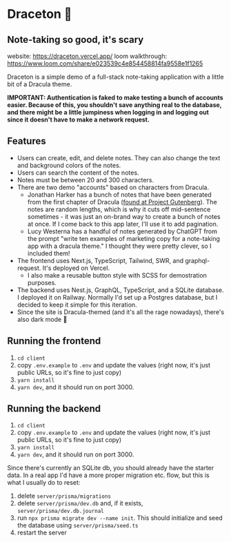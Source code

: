 # Draceton 🧛
## Note-taking so good, it's scary

website: https://draceton.vercel.app/
loom walkthrough: https://www.loom.com/share/e023539c4e854458814fa9558e1f1265

Draceton is a simple demo of a full-stack note-taking application with a little bit of a Dracula theme. 

**IMPORTANT: Authentication is faked to make testing a bunch of accounts easier. Because of this, you shouldn't save anything real to the database, and there might be a little jumpiness when logging in and logging out since it doesn't have to make a network request.**

## Features
- Users can create, edit, and delete notes. They can also change the text and background colors of the notes.
- Users can search the content of the notes.
- Notes must be between 20 and 300 characters.
- There are two demo "accounts" based on characters from Dracula. 
  - Jonathan Harker has a bunch of notes that have been generated from the first chapter of Dracula ([found at Project Gutenberg](https://www.gutenberg.org/files/345/345-h/345-h.htm)). The notes are random lengths, which is why it cuts off mid-sentence sometimes - it was just an on-brand way to create a bunch of notes at once. If I come back to this app later, I'll use it to add pagination.
  - Lucy Westerna has a handful of notes generated by ChatGPT from the prompt "write ten examples of marketing copy for a note-taking app with a dracula theme." I thought they were pretty clever, so I included them!
- The frontend uses Next.js, TypeScript, Tailwind, SWR, and graphql-request. It's deployed on Vercel.
  - I also make a reusable button style with SCSS for demostration purposes.
- The backend uses Nest.js, GraphQL, TypeScript, and a SQLite database. I deployed it on Railway. Normally I'd set up a Postgres database, but I decided to keep it simple for this iteration.
- Since the site is Dracula-themed (and it's all the rage nowadays), there's also dark mode 🌝

## Running the frontend
1. `cd client`
2. copy `.env.example` to `.env` and update the values (right now, it's just public URLs, so it's fine to just copy)
3. `yarn install`
4. `yarn dev`, and it should run on port 3000.

## Running the backend
1. `cd client`
2. copy `.env.example` to `.env` and update the values (right now, it's just public URLs, so it's fine to just copy)
3. `yarn install`
4. `yarn dev`, and it should run on port 3000.

Since there's currently an SQLite db, you should already have the starter data. In a real app I'd have a more proper migration etc. flow, but this is what I usually do to reset:
1. delete `server/prisma/migrations`
2. delete `server/prisma/dev.db` and, if it exists, `server/prisma/dev.db.journal`
3. run `npx prisma migrate dev --name init`. This should initialize and seed the database using `server/prisma/seed.ts`
4. restart the server